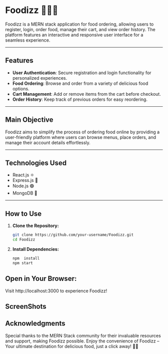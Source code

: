 # Foodizz 🍔🥗🍕

Foodizz is a MERN stack application for food ordering, allowing users to register, login, order food, manage their cart, and view order history. The platform features an interactive and responsive user interface for a seamless experience.

---

## Features

- **User Authentication**: Secure registration and login functionality for personalized experiences.
- **Food Ordering**: Browse and order from a variety of delicious food options.
- **Cart Management**: Add or remove items from the cart before checkout.
- **Order History**: Keep track of previous orders for easy reordering.

---

## Main Objective

Foodizz aims to simplify the process of ordering food online by providing a user-friendly platform where users can browse menus, place orders, and manage their account details effortlessly.

---

## Technologies Used

- React.js ⚛️
- Express.js 🚀
- Node.js 🟢
- MongoDB 🍃

---

## How to Use

1. **Clone the Repository:**
   ```bash
   git clone https://github.com/your-username/Foodizz.git
   cd Foodizz
2. **Install Dependencies:**
   ```bash
   npm  install
   npm start
   
## Open in Your Browser:
Visit http://localhost:3000 to experience Foodizz!

## ScreenShots


## Acknowledgments
Special thanks to the MERN Stack community for their invaluable resources and support, making Foodizz possible. Enjoy the convenience of Foodizz – Your ultimate destination for delicious food, just a click away! 🍴📲
